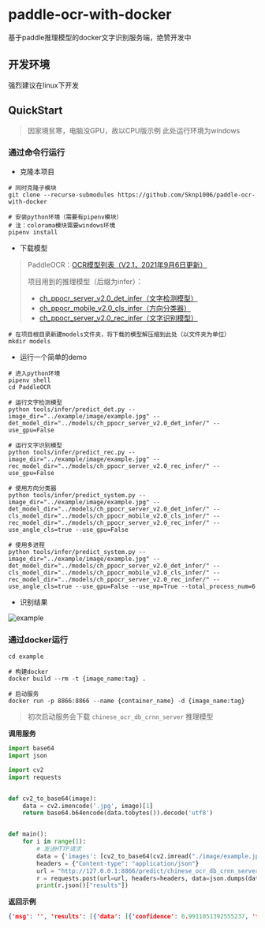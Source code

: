 # paddle-ocr-with-docker
基于paddle推理模型的docker文字识别服务端，绝赞开发中

## 开发环境

强烈建议在linux下开发

## QuickStart

> 因家境贫寒，电脑没GPU，故以CPU版示例
> 此处运行环境为windows

### 通过命令行运行

- 克隆本项目

```shell
# 同时克隆子模块
git clone --recurse-submodules https://github.com/Sknp1006/paddle-ocr-with-docker

# 安装python环境（需要有pipenv模块）
# 注：colorama模块需要windows环境
pipenv install
```

- 下载模型

> PaddleOCR：[OCR模型列表（V2.1，2021年9月6日更新）](https://github.com/PaddlePaddle/PaddleOCR/blob/release/2.3/doc/doc_ch/models_list.md) 
>
> 项目用到的推理模型（后缀为infer）：
>
> - [ch_ppocr_server_v2.0_det_infer（文字检测模型）](https://paddleocr.bj.bcebos.com/dygraph_v2.0/ch/ch_ppocr_server_v2.0_det_infer.tar) 
> - [ch_ppocr_mobile_v2.0_cls_infer（方向分类器）](https://paddleocr.bj.bcebos.com/dygraph_v2.0/ch/ch_ppocr_mobile_v2.0_cls_infer.tar) 
> - [ch_ppocr_server_v2.0_rec_infer（文字识别模型）](https://paddleocr.bj.bcebos.com/dygraph_v2.0/ch/ch_ppocr_server_v2.0_rec_infer.tar) 

```shell
# 在项目根目录新建models文件夹，将下载的模型解压缩到此处（以文件夹为单位）
mkdir models
```

- 运行一个简单的demo

```shell
# 进入python环境
pipenv shell
cd PaddleOCR

# 运行文字检测模型
python tools/infer/predict_det.py --image_dir="../example/image/example.jpg" --det_model_dir="../models/ch_ppocr_server_v2.0_det_infer/" --use_gpu=False

# 运行文字识别模型
python tools/infer/predict_rec.py --image_dir="../example/image/example.jpg" --rec_model_dir="../models/ch_ppocr_server_v2.0_rec_infer/" --use_gpu=False

# 使用方向分类器
python tools/infer/predict_system.py --image_dir="../example/image/example.jpg" --det_model_dir="../models/ch_ppocr_server_v2.0_det_infer/" --cls_model_dir="../models/ch_ppocr_mobile_v2.0_cls_infer/" --rec_model_dir="../models/ch_ppocr_server_v2.0_rec_infer/" --use_angle_cls=true --use_gpu=False

# 使用多进程
python tools/infer/predict_system.py --image_dir="../example/image/example.jpg" --det_model_dir="../models/ch_ppocr_server_v2.0_det_infer/" --cls_model_dir="../models/ch_ppocr_mobile_v2.0_cls_infer/" --rec_model_dir="../models/ch_ppocr_server_v2.0_rec_infer/" --use_angle_cls=true --use_gpu=False --use_mp=True --total_process_num=6
```

- 识别结果

![example](https://user-images.githubusercontent.com/41496773/143424123-c8f70f25-73bd-49a0-a017-3e2f959c02f2.jpg)

### 通过docker运行

```shell
cd example

# 构建docker
docker build --rm -t {image_name:tag} .

# 启动服务
docker run -p 8866:8866 --name {container_name} -d {image_name:tag}
```

> 初次启动服务会下载 `chinese_ocr_db_crnn_server` 推理模型

**调用服务**

```python
import base64
import json

import cv2
import requests


def cv2_to_base64(image):
    data = cv2.imencode('.jpg', image)[1]
    return base64.b64encode(data.tobytes()).decode('utf8')


def main():
    for i in range(1):
        # 发送HTTP请求
        data = {'images': [cv2_to_base64(cv2.imread("./image/example.jpg"))]}
        headers = {"Content-type": "application/json"}
        url = "http://127.0.0.1:8866/predict/chinese_ocr_db_crnn_server"
        r = requests.post(url=url, headers=headers, data=json.dumps(data))
        print(r.json()["results"])
```

**返回示例**

```json
{'msg': '', 'results': [{'data': [{'confidence': 0.9911051392555237, 'text': '又不是不能用', 'text_box_position': [[138, 270], [389, 270], [389, 310], [138, 310]]}], 'save_path': ''}], 'status': '000'}
```

